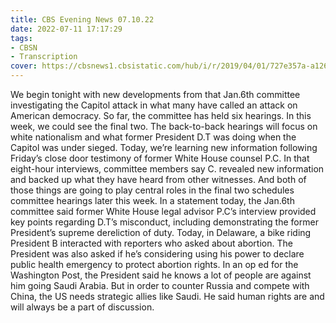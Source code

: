 ```yaml
---
title: CBS Evening News 07.10.22
date: 2022-07-11 17:17:29
tags:
- CBSN
- Transcription
cover: https://cbsnews1.cbsistatic.com/hub/i/r/2019/04/01/727e357a-a126-4138-a2c5-4d3222669d57/thumbnail/640x360/3ff2761028dc5c65cc4f07acd54bcd5c/cbsn2-logo-1920x1080.jpg
---
```

We begin tonight with new developments from that Jan.6th committee investigating the Capitol attack in what many have called an attack on American democracy. So far, the committee has held six hearings. In this week, we could see the final two. The back-to-back hearings will focus on white nationalism and what former President D.T was doing when the Capitol was under sieged. Today, we’re learning new information following Friday’s close door testimony of former White House counsel P.C. In that eight-hour interviews, committee members say C. revealed new information and backed up what they have heard from other witnesses. And both of those things are going to play central roles in the final two schedules committee hearings later this week. In a statement today, the Jan.6th committee said former White House legal advisor P.C’s interview provided key points regarding D.T’s misconduct, including demonstrating the former President’s supreme dereliction of duty. Today, in Delaware, a bike riding President B interacted with reporters who asked about abortion. The President was also asked if he’s considering using his power to declare public health emergency to protect abortion rights. In an op ed for the Washington Post, the President said he knows a lot of people are against him going Saudi Arabia. But in order to counter Russia and compete with China, the US needs strategic allies like Saudi. He said human rights are and will always be a part of discussion. 
